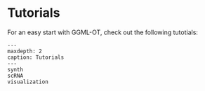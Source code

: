 # Tutorials

For an easy start with GGML-OT, check out the following tutotials:

```{toctree}
---
maxdepth: 2
caption: Tutorials
---
synth
scRNA
visualization
